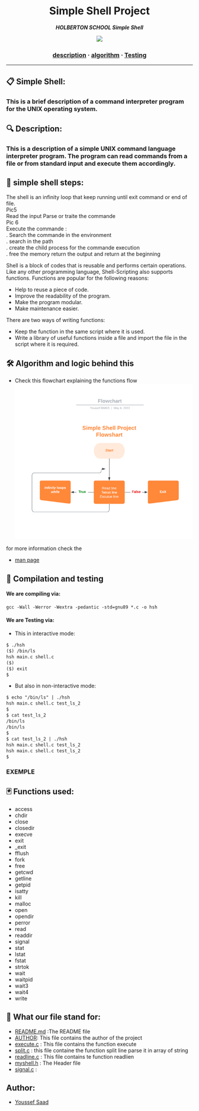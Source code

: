 <h1 align="center">
	  Simple Shell Project
</h1>

<p align="center">
	<b><i>HOLBERTON SCHOOL Simple Shell</i></b><br>
</p>

<p align="center">
<img src="https://media4.giphy.com/media/fwbZnTftCXVocKzfxR/giphy.gif?cid=ecf05e47emikp28ezxid25i0wvmyn0zgr5sapmxnfy37mwqa&ep=v1_gifs_search&rid=giphy.gif&ct=g" >
</p>

<h3 align="center">
	<a href="#Description">description</a>
	<span> · </span>
	<a href="#Algorithm-and-logic-behind-this">algorithm</a>
	<span> · </span>
	<a href="#Compilation-and-testing">Testing</a>
</h3>

---

## 📋 Simple Shell:

 <h3 simple_shell </h3> This is a brief description of a command interpreter program for the UNIX operating system. 

## 🔍 Description: 

 <h3 simple_shell </h3>  This is a description of a simple UNIX command language interpreter program. The program can read commands from a file or from standard input and execute them accordingly.



## 📇  simple shell steps:

The shell is an infinity loop that keep running until exit command or end of file.
<br>
			Pic5 
			<br>
Read the input
Parse or traite the commande
<br>
			Pic 6
			<br>
Execute the commande :
<br>
		. 	Search the commande in the environment
		<br>
		.	search in the path 
		<br>
		. 	create the child process for the commande execution
		<br>
		.	free the memory return the output and return at the beginning
		<br>

Shell is a block of codes that is reusable and performs certain operations. Like any other programming language, Shell-Scripting also supports functions. Functions are popular for the following reasons:

* Help to reuse a piece of code.
* Improve the readability of the program.
* Make the program modular.
* Make maintenance easier.

There are two ways of writing functions:

* Keep the function in the same script where it is used.
* Write a library of useful functions inside a file and import the file in the script where it is required.

## 🛠️  Algorithm and logic behind this
* Check this flowchart explaining the functions flow
![flowchart](Flowchart.png)

for more information check the
* [man page](https://github.com/JosephBmbs/holbertonschool-simple_shell/blob/master/man_1_simple_shell)


## 🔭  Compilation and testing

#### We are compiling via:
```
gcc -Wall -Werror -Wextra -pedantic -std=gnu89 *.c -o hsh
```
#### We are Testing via:

* This in interactive mode:
```
$ ./hsh
($) /bin/ls
hsh main.c shell.c
($)
($) exit
$
```
* But also in non-interactive mode:
```
$ echo "/bin/ls" | ./hsh
hsh main.c shell.c test_ls_2
$
$ cat test_ls_2
/bin/ls
/bin/ls
$
$ cat test_ls_2 | ./hsh
hsh main.c shell.c test_ls_2
hsh main.c shell.c test_ls_2
$
```
### EXEMPLE



## 🃏  Functions used:

* access
* chdir
* close
* closedir
* execve
* exit
* _exit
* fflush
* fork
* free
* getcwd
* getline
* getpid
* isatty
* kill
* malloc
* open
* opendir
* perror
* read
* readdir
* signal
* stat
* lstat
* fstat
* strtok
* wait
* waitpid
* wait3
* wait4
* write


## 🎯  What our file stand for:

* [README.md](https://github.com/JosephBmbs/holbertonschool-simple_shell/blob/master/README.md) :The README file
* [AUTHOR](https://github.com/JosephBmbs/holbertonschool-simple_shell/blob/master/AUTHORS):  This file contains the author of the project
* [execute.c](https://github.com/JosephBmbs/holbertonschool-simple_shell/blob/master/execute.c) : This file contains the function execute
* [split.c](https://github.com/JosephBmbs/holbertonschool-simple_shell/blob/master/split.c) : this file containe the function split line parse it in array of string
* [readline.c](https://github.com/JosephBmbs/holbertonschool-simple_shell/blob/master/read_line.c) : This file contains te function readlien
* [myshell.h](https://github.com/JosephBmbs/holbertonschool-simple_shell/blob/master/myshell.h) : The Header file
* [signal.c](https://github.com/JosephBmbs/holbertonschool-simple_shell/blob/master/signal.c) :


## Author:
* [Youssef Saad](https://github.com/HanaOuerghemmi)
